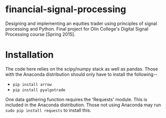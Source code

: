 # financial-signal-processing
Designing and implementing an equities trader using principles of signal processing and Python.
Final project for Olin College's Digital Signal Processing course [Spring 2015].

# Installation
The code here relies on the scipy/numpy stack as well as pandas. Those with the Anaconda distribution should only have to install the following--
- `pip install arrow`
- `pip install pyalgotrade`

One data gathering function requires the 'Requests' module. This is included in the Anaconda distribution.
Those not using Anaconda may run `sudo pip install requests` to install this.